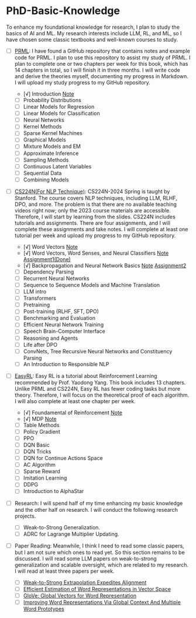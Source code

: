 # PhD-Basic-Knowledge

To enhance my foundational knowledge for research, I plan to study the basics of AI and ML. My research interests include LLM, RL, and ML, so I have chosen some classic textbooks and well-known courses to study.

- [ ]  [PRML](https://github.com/gerdm/prml): I have found a GitHub repository that contains notes and example code for PRML. I plan to use this repository to assist my study of PRML. I plan to complete one or two chapters per week for this book, which has 14 chapters in total, so I will finish it in three months. I will write code and derive the theories myself, documenting my progress in Markdown. I will upload my study progress to my GitHub repository.

    - [√]  Introduction [Note](https://github.com/mingxuZhang2/PhD-Basic-Knowledge/tree/main/PRML/Chapter%201%20Introduction)
    - [ ]  Probability Distributions
    - [ ]  Linear Models for Regression
    - [ ]  Linear Models for Classification
    - [ ]  Neural Networks
    - [ ]  Kernel Methods
    - [ ]  Sparse Kernel Machines
    - [ ]  Graphical Models
    - [ ]  Mixture Models and EM
    - [ ]  Approximate Inference
    - [ ]  Sampling Methods
    - [ ]  Continuous Latent Variables
    - [ ]  Sequential Data
    - [ ]  Combining Models

- [ ]  [CS224N(For NLP Technique)](https://web.stanford.edu/class/cs224n/index.html#schedule): CS224N-2024 Spring is taught by Stanford. The course covers NLP techniques, including LLM, RLHF, DPO, and more. The problem is that there are no available teaching videos right now; only the 2023 course materials are accessible. Therefore, I will start by learning from the slides. CS224N includes tutorials and assignments. There are four assignments, and I will complete these assignments and take notes. I will complete at least one tutorial per week and upload my progress to my GitHub repository.
    - [√]  Word Vectors [Note](https://github.com/mingxuZhang2/PhD-Basic-Knowledge/tree/main/CS224N/Chapter%201%20Word%20Vectors)
    - [√]  Word Vectors, Word Senses, and Neural Classifiers [Note](https://github.com/mingxuZhang2/PhD-Basic-Knowledge/tree/main/CS224N/Chapter%202%20Word%20Vectors%2C%20Word%20Senses%2C%20and%20Neural%20Classifiers) [Assignment1(Done)](https://github.com/mingxuZhang2/PhD-Basic-Knowledge/blob/main/CS224N/Chapter%202%20Word%20Vectors%2C%20Word%20Senses%2C%20and%20Neural%20Classifiers/Assignment1/student/exploring_word_vectors.ipynb)
    - [√]  Backpropagation and Neural Network Basics [Note](https://github.com/mingxuZhang2/PhD-Basic-Knowledge/tree/main/CS224N/Chapter%203%20BP%20and%20Neural%20Network) [Assignment2](https://github.com/mingxuZhang2/PhD-Basic-Knowledge/tree/main/CS224N/Chapter%203%20BP%20and%20Neural%20Network/Assgnment%202/student)
    - [ ]  Dependency Parsing
    - [ ]  Recurrent Neural Networks
    - [ ]  Sequence to Sequence Models and Machine Translation
    - [ ]  LLM intro
    - [ ]  Transformers
    - [ ]  Pretraining
    - [ ]  Post-training (RLHF, SFT, DPO)
    - [ ]  Benchmarking and Evaluation
    - [ ]  Efficient Neural Network Training
    - [ ]  Speech Brain-Computer Interface
    - [ ]  Reasoning and Agents
    - [ ]  Life after DPO
    - [ ]  ConvNets, Tree Recursive Neural Networks and Constituency Parsing
    - [ ]  An Introduction to Responsible NLP

- [ ]  [EasyRL](https://datawhalechina.github.io/easy-rl/): Easy RL is a tutorial about Reinforcement Learning recommended by Prof. Yaodong Yang. This book includes 13 chapters. Unlike PRML and CS224N, Easy RL has fewer coding tasks but more theory. Therefore, I will focus on the theoretical proof of each algorithm. I will also complete at least one chapter per week.
    - [√]  Foundamental of Reinforcement [Note](https://github.com/mingxuZhang2/PhD-Basic-Knowledge/tree/main/EasyRL/Chapter%201%20Foundamental%20of%20Reinforcement%20Learning)
    - [√]  MDP [Note](https://github.com/mingxuZhang2/PhD-Basic-Knowledge/tree/main/EasyRL/Chapter%202%20MDP)
    - [ ]  Table Methods
    - [ ]  Policy Gradient
    - [ ]  PPO
    - [ ]  DQN Basic
    - [ ]  DQN Tricks
    - [ ]  DQN for Continue Actions Space
    - [ ]  AC Algorithm
    - [ ]  Sparse Reward
    - [ ]  Imitation Learning
    - [ ]  DDPG
    - [ ]  Introduction to AlphaStar
    
- [ ]  Research: I will spend half of my time enhancing my basic knowledge and the other half on research. I will conduct the following research projects.
    - [ ]  Weak-to-Strong Generalization.
    - [ ]  ADRC for Lagrange Multiplier Updating.

- [ ]  Paper Reading: Meanwhile, I think I need to read some classic papers, but I am not sure which ones to read yet. So this section remains to be discussed. I will read some LLM papers on weak-to-strong generalization and scalable oversight, which are related to my research. I will read at least three papers per week.
    - [ ]  [Weak-to-Strong Extrapolation Expedites Alignment](https://arxiv.org/abs/2404.16792)
    - [ ]  [Efficient Estimation of Word Representations in Vector Space](https://arxiv.org/pdf/1301.3781)
    - [ ] [GloVe: Global Vectors for Word Representation](https://aclanthology.org/D14-1162.pdf)
    - [ ] [Improving Word Representations Via Global Context And Multiple Word Prototypes](https://aclanthology.org/P12-1092.pdf)